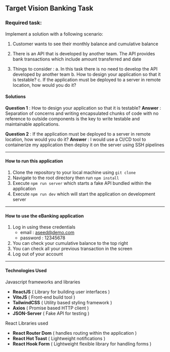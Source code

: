 ## Target Vision Banking Task

### Required task:

Implement a solution with a following scenario:

1. Customer wants to see their monthly balance and cumulative balance

2. There is an API that is developed by another team. The API provides bank transactions which include amount transferred and date

3. Things to consider :
   a. In this task there is no need to develop the API developed by another team
   b. How to design your application so that it is testable?
   c. If the application must be deployed to a server in remote location, how would you do it?

#### Solutions

**Question 1** : How to design your application so that it is testable?
**Answer** : Separation of concerns and writing encapsulated chunks of code with no reference to outside components is the key to write testable and maintainable applications.

**Question 2** : If the application must be deployed to a server in remote location, how would you do it?
**Answer** : I would use a CI/CD tool to containerize my application then deploy it on the server using SSH pipelines

---

#### How to run this application

1. Clone the repository to your local machine using `git clone `
2. Navigate to the root directory then run `npm install`
3. Execute `npm run server` which starts a fake API bundled within the application
4. Execute `npm run dev` which will start the application on development server

---

#### How to use the eBanking application

1. Log in using these credentials
   - email : aseed@demo.com
   - password : 12345678
2. You can check your cumulative balance to the top right
3. You can check all your previous transaction in the screen
4. Log out of your account

---

#### Technologies Used

Javascript frameworks and libraries

- **ReactJS** ( Library for building user interfaces )
- **ViteJS** ( Front-end build tool )
- **TailwindCSS** ( Utility based styling framework )
- **Axios** ( Promise based HTTP client )
- **JSON-Server** ( Fake API for testing )

React Libraries used

- **React Router Dom** ( handles routing within the application )
- **React Hot Toast** ( Lightweight notifications )
- **React Hook Form** ( Lightweight flexible library for handling forms )
